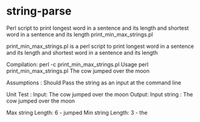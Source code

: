 # string-parse
Perl script to print longest word in a sentence and its length and shortest word in a sentence and its length
print_min_max_strings.pl
   
   print_min_max_strings.pl is a perl script to print longest word in a sentence and its length and shortest word in a sentence and its length

Compilation: 
    perl -c print_min_max_strings.pl
Usage
    perl print_min_max_strings.pl The cow jumped over the moon

Assumptions : Should Pass the string as an input at the command line 

Unit Test : 
           Input: 
           The cow jumped over the moon
           Output: 
Input string : The cow jumped over the moon

Max string Length: 6 - jumped
Min string Length: 3 - the
